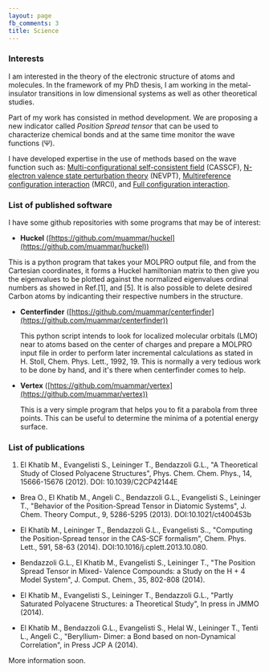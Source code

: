 ```yaml
---
layout: page
fb_comments: 3
title: Science
---
```


### Interests

I am interested in the theory of the electronic structure of atoms and
molecules. In the framework of my PhD thesis, I am working in the
metal-insulator transitions in low dimensional systems as well as other
theoretical studies.

Part of my work has consisted in method development. We are proposing a new
indicator called *Position Spread tensor* that can be used to characterize
chemical bonds and at the same time monitor the wave functions (Ψ).

I have developed expertise in the use of methods based on the wave function
such as: [Multi-configurational self-consistent
field](http://en.wikipedia.org/wiki/Multi-configurational_self-consistent_field)
(CASSCF), [N-electron valence state
perturbation theory](http://en.wikipedia.org/wiki/N-electron_valence_state_perturbation_theory)
(NEVPT), [Multireference configuration
interaction](http://en.wikipedia.org/wiki/Multireference_configuration_interaction)
(MRCI), and [Full configuration
interaction](http://en.wikipedia.org/wiki/Full_configuration_interaction).

### List of published software

I have some github repositories with some programs that may be of interest:

- **Huckel** ([https://github.com/muammar/huckel](https://github.com/muammar/huckel))

 This is a python program that takes your MOLPRO output file, and from the
 Cartesian coordinates, it forms a Huckel hamiltonian matrix to then give you
 the eigenvalues to be plotted against the normalized eigenvalues ordinal
 numbers as showed in Ref.[1], and [5]. It is also possible to delete desired
 Carbon atoms by indicanting their respective numbers in the structure.

- **Centerfinder** ([https://github.com/muammar/centerfinder](https://github.com/muammar/centerfinder))

  This python script intends to look for localized molecular orbitals (LMO)
near to atoms based on the center of charges and prepare a MOLPRO input
file in order to perform later incremental calculations as stated in H.
Stoll, Chem. Phys. Lett., 1992, 19. This is normally a very tedious work to
be done by hand, and it's there when centerfinder comes to help.

- **Vertex** ([https://github.com/muammar/vertex](https://github.com/muammar/vertex))

  This is a very simple program that helps you to fit a parabola from three
points. This can be useful to determine the minima of a potential energy
surface.

### List of publications

1.  El Khatib M., Evangelisti S., Leininger T., Bendazzoli G.L., "A Theoretical Study of Closed Polyacene Structures", Phys. Chem. Chem. Phys., 14, 15666-15676 (2012).  DOI: 10.1039/C2CP42144E

-  Brea O., El Khatib M., Angeli C., Bendazzoli G.L., Evangelisti S., Leininger T., "Behavior of the Position-Spread Tensor in Diatomic Systems", J.  Chem. Theory Comput., 9, 5286-5295 (2013).  DOI:10.1021/ct400453b

-  El Khatib M., Leininger T., Bendazzoli G.L., Evangelisti S.., "Computing the Position-Spread tensor in the CAS-SCF formalism", Chem. Phys. Lett., 591, 58-63 (2014).  DOI:10.1016/j.cplett.2013.10.080.

-  Bendazzoli G.L., El Khatib M., Evangelisti S., Leininger T., "The Position Spread Tensor in Mixed- Valence Compounds: a Study on the H + 4 Model System", J. Comput. Chem., 35, 802-808 (2014).

-  El Khatib M., Evangelisti S., Leininger T., Bendazzoli G.L., "Partly Saturated Polyacene Structures: a Theoretical Study", In press in JMMO (2014).

-  El Khatib M., Bendazzoli G.L., Evangelisti S., Helal W., Leininger T., Tenti L., Angeli C., "Beryllium- Dimer: a Bond based on non-Dynamical Correlation", in Press JCP A (2014).

More information soon.
